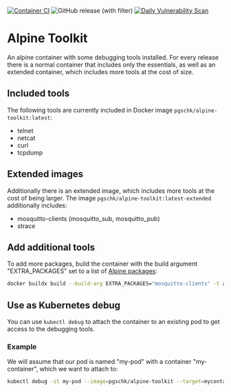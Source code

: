 [![Container CI](https://github.com/pgschk/alpine-toolkit/actions/workflows/publish-container.yml/badge.svg)](https://github.com/pgschk/alpine-toolkit/actions/workflows/publish-container.yml)
![GitHub release (with filter)](https://img.shields.io/github/v/release/pgschk/alpine-toolkit)
[![Daily Vulnerability Scan](https://github.com/pgschk/alpine-toolkit/actions/workflows/trivy-schedule.yml/badge.svg)](https://github.com/pgschk/alpine-toolkit/actions/workflows/trivy-schedule.yml)

# Alpine Toolkit

An alpine container with some debugging tools installed. For every release there is a normal container that includes only the essentials, as well as an extended container, which includes more tools at the cost of size.

## Included tools

The following tools are currently included in Docker image `pgschk/alpine-toolkit:latest`:

- telnet
- netcat
- curl
- tcpdump

## Extended images

Additionally there is an extended image, which includes more tools at the cost of being larger.
The image `pgschk/alpine-toolkit:latest-extended` additionally includes:

- mosquitto-clients (mosquitto_sub, mosquitto_pub)
- strace

## Add additional tools

To add more packages, build the container with the build argument "EXTRA_PACKAGES" set to a list of [Alpine packages](https://pkgs.alpinelinux.org/packages):

```sh
docker buildx build --build-arg EXTRA_PACKAGES="mosquitto-clients" -t alpine-toolkit:local .
```

## Use as Kubernetes debug

You can use `kubectl debug` to attach the container to an existing pod to get access to the debugging tools.

### Example

We will assume that our pod is named "my-pod" with a container "my-container", which we want to attach to:

```sh
kubectl debug -it my-pod --image=pgschk/alpine-toolkit --target=mycontainer
```
